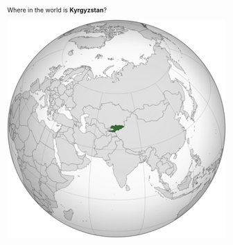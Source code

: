 Where in the world is **Kyrgyzstan**?
<!--question-->


![Map of Kyrgyzstan](images/Kyrgyzstan_(orthographic_projection).svg)